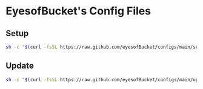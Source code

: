 # EyesofBucket's Config Files
## Setup
```bash
sh -c "$(curl -fsSL https://raw.github.com/eyesofBucket/configs/main/setup.sh)" ""
```
## Update
```bash
sh -c "$(curl -fsSL https://raw.github.com/eyesofBucket/configs/main/update.sh)" ""
```
